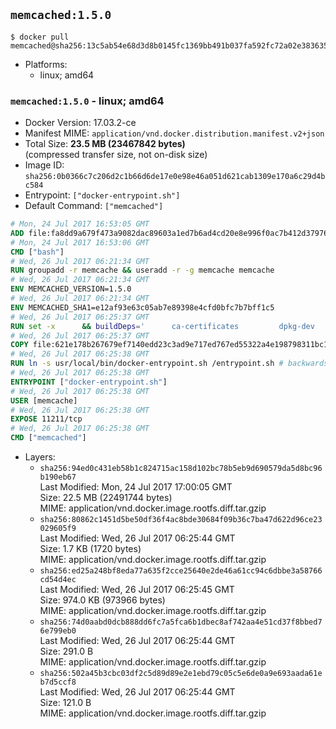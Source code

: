 ## `memcached:1.5.0`

```console
$ docker pull memcached@sha256:13c5ab54e68d3d8b0145fc1369bb491b037fa592fc72a02e3836351c683e53bc
```

-	Platforms:
	-	linux; amd64

### `memcached:1.5.0` - linux; amd64

-	Docker Version: 17.03.2-ce
-	Manifest MIME: `application/vnd.docker.distribution.manifest.v2+json`
-	Total Size: **23.5 MB (23467842 bytes)**  
	(compressed transfer size, not on-disk size)
-	Image ID: `sha256:0b0366c7c206d2c1b66d6de17e0e98e46a051d621cab1309e170a6c29d4bc584`
-	Entrypoint: `["docker-entrypoint.sh"]`
-	Default Command: `["memcached"]`

```dockerfile
# Mon, 24 Jul 2017 16:53:05 GMT
ADD file:fa8dd9a679f473a9082dac89603a1ed7b6ad4cd20e8e996f0ac7b412d379761e in / 
# Mon, 24 Jul 2017 16:53:06 GMT
CMD ["bash"]
# Wed, 26 Jul 2017 06:21:34 GMT
RUN groupadd -r memcache && useradd -r -g memcache memcache
# Wed, 26 Jul 2017 06:21:34 GMT
ENV MEMCACHED_VERSION=1.5.0
# Wed, 26 Jul 2017 06:21:34 GMT
ENV MEMCACHED_SHA1=e12af93e63c05ab7e89398e4cfd0bfc7b7bff1c5
# Wed, 26 Jul 2017 06:25:37 GMT
RUN set -x 		&& buildDeps=' 		ca-certificates 		dpkg-dev 		gcc 		libc6-dev 		libevent-dev 		libsasl2-dev 		make 		perl 		wget 	' 	&& apt-get update && apt-get install -y $buildDeps --no-install-recommends 	&& rm -rf /var/lib/apt/lists/* 		&& wget -O memcached.tar.gz "https://memcached.org/files/memcached-$MEMCACHED_VERSION.tar.gz" 	&& echo "$MEMCACHED_SHA1  memcached.tar.gz" | sha1sum -c - 	&& mkdir -p /usr/src/memcached 	&& tar -xzf memcached.tar.gz -C /usr/src/memcached --strip-components=1 	&& rm memcached.tar.gz 		&& cd /usr/src/memcached 		&& ./configure 		--build="$(dpkg-architecture --query DEB_BUILD_GNU_TYPE)" 		--enable-sasl 	&& make -j "$(nproc)" 		&& make test 	&& make install 		&& cd / && rm -rf /usr/src/memcached 		&& apt-mark manual 		libevent-2.0-5 		libsasl2-2 	&& apt-get purge -y --auto-remove $buildDeps 		&& memcached -V
# Wed, 26 Jul 2017 06:25:37 GMT
COPY file:621e178b267679ef7140edd23c3ad9e717ed767ed55322a4e198798311bc1d36 in /usr/local/bin/ 
# Wed, 26 Jul 2017 06:25:38 GMT
RUN ln -s usr/local/bin/docker-entrypoint.sh /entrypoint.sh # backwards compat
# Wed, 26 Jul 2017 06:25:38 GMT
ENTRYPOINT ["docker-entrypoint.sh"]
# Wed, 26 Jul 2017 06:25:38 GMT
USER [memcache]
# Wed, 26 Jul 2017 06:25:38 GMT
EXPOSE 11211/tcp
# Wed, 26 Jul 2017 06:25:38 GMT
CMD ["memcached"]
```

-	Layers:
	-	`sha256:94ed0c431eb58b1c824715ac158d102bc78b5eb9d690579da5d8bc96b190eb67`  
		Last Modified: Mon, 24 Jul 2017 17:00:05 GMT  
		Size: 22.5 MB (22491744 bytes)  
		MIME: application/vnd.docker.image.rootfs.diff.tar.gzip
	-	`sha256:80862c1451d5be50df36f4ac8bde30684f09b36c7ba47d622d96ce23029605f9`  
		Last Modified: Wed, 26 Jul 2017 06:25:44 GMT  
		Size: 1.7 KB (1720 bytes)  
		MIME: application/vnd.docker.image.rootfs.diff.tar.gzip
	-	`sha256:ed25a248bf8eda77a635f2cce25640e2de46a61cc94c6dbbe3a58766cd54d4ec`  
		Last Modified: Wed, 26 Jul 2017 06:25:45 GMT  
		Size: 974.0 KB (973966 bytes)  
		MIME: application/vnd.docker.image.rootfs.diff.tar.gzip
	-	`sha256:74d0aabd0dcb888dd6fc7a5fca6b1dbec8af742aa4e51cd37f8bbed76e799eb0`  
		Last Modified: Wed, 26 Jul 2017 06:25:44 GMT  
		Size: 291.0 B  
		MIME: application/vnd.docker.image.rootfs.diff.tar.gzip
	-	`sha256:502a45b3cbc03df2c5d89d89e2e1ebd79c05c5e6de0a9e693aada61eb7d5ccf8`  
		Last Modified: Wed, 26 Jul 2017 06:25:44 GMT  
		Size: 121.0 B  
		MIME: application/vnd.docker.image.rootfs.diff.tar.gzip
